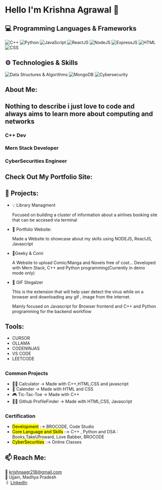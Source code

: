 # Hello I'm Krishna Agrawal 👋
## 💻 Programming Languages & Frameworks 
 ![C++](https://img.shields.io/badge/C++-00599C?style=for-the-badge&logo=c%2B%2B&logoColor=white)
 ![Python](https://img.shields.io/badge/Python-3776AB?style=for-the-badge&logo=python&logoColor=white)
 ![JavaScript](https://img.shields.io/badge/JavaScript-F7DF1E?style=for-the-badge&logo=javascript&logoColor=black)
 ![ReactJS](https://img.shields.io/badge/React-61DAFB?style=for-the-badge&logo=react&logoColor=black)
 ![NodeJS](https://img.shields.io/badge/Node.js-339933?style=for-the-badge&logo=node.js&logoColor=white)
 ![ExpressJS](https://img.shields.io/badge/Express.js-000000?style=for-the-badge&logo=express&logoColor=white)
 ![HTML](https://img.shields.io/badge/HTML5-E34F26?style=for-the-badge&logo=html5&logoColor=white)
![CSS](https://img.shields.io/badge/CSS3-1572B6?style=for-the-badge&logo=css3&logoColor=white)
## ⚙️ Technologies & Skills

 ![Data Structures & Algorithms](https://img.shields.io/badge/DSA-informational?style=for-the-badge&labelColor=333333&color=a434b9)
 ![MongoDB](https://img.shields.io/badge/MongoDB-47A248?style=for-the-badge&logo=mongodb&logoColor=white)
 ![Cybersecurity](https://img.shields.io/badge/Cybersecurity-black?style=for-the-badge&logo=github-actions&logoColor=white)


## About Me:
## Nothing to describe i just love to code and always aims to learn more about computing and networks

### C++ Dev
### Mern Stack Developer
### CyberSecurities Engineer
##
## Check Out My Portfolio Site:
##

## 🚀 Projects:
- 💡 Library Managment
  
   Focused on building a cluster of information about a airlines booking site that can be accesed via terminal
  
- 🎈 Portfolio Website:

  Made a Website to showcase about my skills using NODEJS, ReactJS, Javascript 

- 🏪Geeky & Comi

  A Website to upload Comic/Manga and Novels free of cost... Developed with Mern Stack, C++ and Python programming(Currently in demo mode only)
    
- 🎡 GIF Stegalzer

  This is the extension that will help user detect the virus while on a browser and downloading any gif , image from the internet.

  Mainly focused on Javascript for Browser frontend and C++ and Python programming for the backend workflow 
##

## Tools:
- CURSOR
- OLLAMA
- CODENINJAS
- VS CODE
- LEETCODE
##

### Common Projects
- 👩‍🏫 Calculator -> Made with C++,HTML,CSS and javascript
- 📆 Calender -> Made with HTML and CSS
- 🎮 Tic-Tac-Toe -> Made with C++
- 😶‍🌫️ Github ProfileFinder -> Made with HTML,CSS, Javascript
##

### Certification
- <mark>Development</mark> :->  BROCODE, Code Studio
- <mark>Core Language and Skills</mark> :-> C++ , Python and DSA : Books,TakeUfroward, Love Babber, BROCODE
- <mark>CyberSecurities</mark> :-> Online Classes
##

## 📫 Reach Me:
📧 krishnaagr218@gmail.com  
📍 Ujjain, Madhya Pradesh  
🖇️ [LinkedIn](https://www.linkedin.com/in/krishna-agrawal10/)
##
